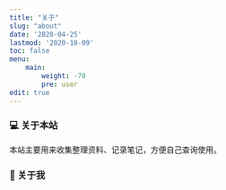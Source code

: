 ```yaml
---
title: "关于"
slug: "about"
date: '2020-04-25'
lastmod: '2020-10-09'
toc: false
menu:
    main: 
        weight: -70
        pre: user
edit: true
---
```


### 💻 关于本站

本站主要用来收集整理资料、记录笔记，方便自己查询使用。

### 👋 关于我   
